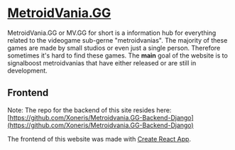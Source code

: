# [MetroidVania.GG](https://metroidvania.gg)

MetroidVania.GG or MV.GG for short is a information hub for everything related to the videogame sub-gerne "metroidvanias". The majority of these games are made by small studios or even just a single person. Therefore sometimes it's hard to find these games. 
The **main** goal of the website is to signalboost metroidvanias that have either released or are still in development. 

## Frontend

Note: The repo for the backend of this site resides here: [https://github.com/Xoneris/Metroidvania.GG-Backend-Django](https://github.com/Xoneris/Metroidvania.GG-Backend-Django)

The frontend of this website was made with [Create React App](https://github.com/facebook/create-react-app).
